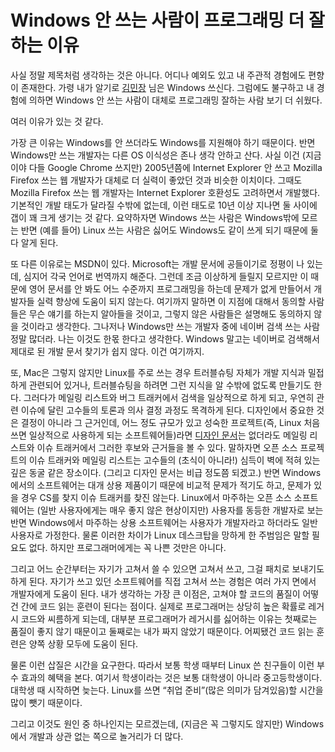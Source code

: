 Windows 안 쓰는 사람이 프로그래밍 더 잘하는 이유
================================================

사실 정말 제목처럼 생각하는 것은 아니다. 어디나 예외도 있고 내 주관적 경험에도 편향이 존재한다. 가령 내가 알기로 [김민장][1] 님은 Windows 쓰신다. 그럼에도 불구하고 내 경험에 의하면 Windows 안 쓰는 사람이 대체로 프로그래밍 잘하는 사람 보기 더 쉬웠다.

여러 이유가 있는 것 같다.

가장 큰 이유는 Windows를 안 쓰더라도 Windows를 지원해야 하기 때문이다. 반면 Windows만 쓰는 개발자는 다른 OS 이식성은 존나 생각 안하고 산다. 사실 이건 (지금이야 다들 Google Chrome 쓰지만) 2005년쯤에 Internet Explorer 안 쓰고 Mozilla Firefox 쓰는 웹 개발자가 대체로 더 실력이 좋았던 것과 비슷한 이치이다. 그때도 Mozilla Firefox 쓰는 웹 개발자는 Internet Explorer 호환성도 고려하면서 개발했다. 기본적인 개발 태도가 달라질 수밖에 없는데, 이런 태도로 10년 이상 지나면 둘 사이에 갭이 꽤 크게 생기는 것 같다. 요약하자면 Windows 쓰는 사람은 Windows밖에 모르는 반면 (예를 들어) Linux 쓰는 사람은 싫어도 Windows도 같이 쓰게 되기 때문에 둘 다 알게 된다.

또 다른 이유로는 MSDN이 있다. Microsoft는 개발 문서에 공들이기로 정평이 나 있는데, 심지어 각국 언어로 번역까지 해준다. 그런데 조금 이상하게 들릴지 모르지만 이 때문에 영어 문서를 안 봐도 어느 수준까지 프로그래밍을 하는데 문제가 없게 만들어서 개발자들 실력 향상에 도움이 되지 않는다. 여기까지 말하면 이 지점에 대해서 동의할 사람들은 무슨 얘기를 하는지 알아들을 것이고, 그렇지 않은 사람들은 설명해도 동의하지 않을 것이라고 생각한다. 그나저나 Windows만 쓰는 개발자 중에 네이버 검색 쓰는 사람 정말 많더라. 나는 이것도 한몫 한다고 생각한다. Windows 말고는 네이버로 검색해서 제대로 된 개발 문서 찾기가 쉽지 않다. 이건 여기까지.

또, Mac은 그렇지 않지만 Linux를 주로 쓰는 경우 트러블슈팅 자체가 개발 지식과 밀접하게 관련되어 있거나, 트러블슈팅을 하려면 그런 지식을 알 수밖에 없도록 만들기도 한다. 그러다가 메일링 리스트와 버그 트래커에서 검색을 일상적으로 하게 되고, 우연히 관련 이슈에 달린 고수들의 토론과 의사 결정 과정도 목격하게 된다. 디자인에서 중요한 것은 결정이 아니라 그 근거인데, 어느 정도 규모가 있고 성숙한 프로젝트(즉, Linux 처음 쓰면 일상적으로 사용하게 되는 소프트웨어들)라면 [디자인 문서][2]는 없더라도 메일링 리스트와 이슈 트래커에서 그러한 후보와 근거들을 볼 수 있다. 말하자면 오픈 소스 프로젝트의 이슈 트래커와 메일링 리스트는 고수들의 (초식이 아니라!) 심득이 벽에 적혀 있는 깊은 동굴 같은 장소이다. (그리고 디자인 문서는 비급 정도쯤 되겠고.) 반면 Windows에서의 소프트웨어는 대개 상용 제품이기 때문에 비교적 문제가 적기도 하고, 문제가 있을 경우 CS를 찾지 이슈 트래커를 찾진 않는다. Linux에서 마주하는 오픈 소스 소프트웨어는 (일반 사용자에게는 매우 좋지 않은 현상이지만) 사용자를 동등한 개발자로 보는 반면 Windows에서 마주하는 상용 소프트웨어는 사용자가 개발자라고 하더라도 일반 사용자로 가정한다. 물론 이러한 차이가 Linux 데스크탑을 망하게 한 주범임은 말할 필요도 없다. 하지만 프로그래머에게는 꼭 나쁜 것만은 아니다.

그리고 어느 순간부터는 자기가 고쳐서 쓸 수 있으면 고쳐서 쓰고, 그걸 패치로 보내기도 하게 된다. 자기가 쓰고 있던 소프트웨어를 직접 고쳐서 쓰는 경험은 여러 가지 면에서 개발자에게 도움이 된다. 내가 생각하는 가장 큰 이점은, 고쳐야 할 코드의 품질이 어떻건 간에 코드 읽는 훈련이 된다는 점이다. 실제로 프로그래머는 상당히 높은 확률로 레거시 코드와 씨름하게 되는데, 대부분 프로그래머가 레거시를 싫어하는 이유는 첫째로는 품질이 좋지 않기 때문이고 둘째로는 내가 짜지 않았기 때문이다. 어찌됐건 코드 읽는 훈련은 양쪽 상황 모두에 도움이 된다.

물론 이런 삽질은 시간을 요구한다. 따라서 보통 학생 때부터 Linux 쓴 친구들이 이런 부수 효과의 혜택을 본다. 여기서 학생이라는 것은 보통 대학생이 아니라 중고등학생이다. 대학생 때 시작하면 늦는다. Linux를 쓰면 “취업 준비”(많은 의미가 담겨있음)할 시간을 많이 뺏기 때문이다.

그리고 이것도 원인 중 하나인지는 모르겠는데, (지금은 꼭 그렇지도 않지만) Windows에서 개발과 상관 없는 쪽으로 놀거리가 더 많다.

[1]: http://minjang.egloos.com/
[2]: https://blog.hongminhee.org/2012/05/03/a-record-of-restructuredtext-syntax-alternatives/
